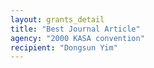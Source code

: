 ```yaml
---
layout: grants_detail
title: "Best Journal Article"
agency: "2000 KASA convention"
recipient: "Dongsun Yim"
---
```

